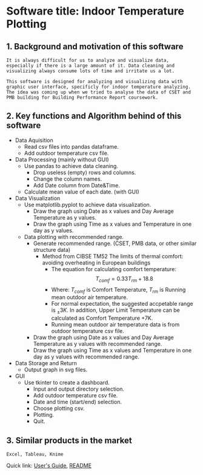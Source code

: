 # Software title: Indoor Temperature Plotting

## 1. Background and motivation of this software
    It is always difficult for us to analyze and visualize data, especially if there is a large amount of it. Data cleaning and visualizing always consume lots of time and irritate us a lot.

    This software is designed for analyzing and visualizing data with graphic user interface, specificly for indoor temperature analyzing. The idea was coming up when we tried to analyse the data of CSET and PMB building for Building Performance Report coursework.
## 2. Key functions and Algorithm behind of this software
* Data Aquisition
  * Read csv files into pandas dataframe.
  * Add outdoor temperature csv file.
* Data Processing (mainly without GUI)
  * Use pandas to achieve data cleaning.
    * Drop useless (empty) rows and columns.
    * Change the column names.
    * Add Date column from Date&Time.
  * Calculate mean value of each date. (with GUI)
* Data Visualization
  * Use matplotlib.pyplot to achieve data visualization.
    * Draw the graph using Date as x values and Day Average Temperature as y values.
    * Draw the graph using Time as x values and Temperature in one day as y values.
  * Data plotting with recommended range.
    * Generate recommended range. (CSET, PMB data, or other similar structure data)
      * Method from CIBSE TM52 The limits of thermal comfort: avoiding overheating in European buildings
        * The equation for calculating comfort temperature:
          $$ T_{comf}=0.33T_{rm}+18.8 $$
        * Where: $T_{comf}$ is Comfort Temperature, $T_{rm}$ is Running mean outdoor air temperature.
        * For normal expectation, the suggested accpetable range is $_{\pm }3K$. In addition, Upper Limit Temperature can be calculated as Comfort Temperature +7K.
        * Running mean outdoor air temperature data is from outdoor temperature csv file.
    * Draw the graph using Date as x values and Day Average Temperature as y values with recommended range.
    * Draw the graph using Time as x values and Temperature in one day as y values with recommended range.
* Data Storage and Return
  * Output graph in svg files.
* GUI
  * Use tkinter to create a dashboard.
    * Input and output directory selection.
    * Add outdoor temperature csv file.
    * Date and time (start/end) selection.
    * Choose plotting csv.
    * Plotting.
    * Quit.
## 3. Similar products in the market
    Excel, Tableau, Knime

Quick link: [User's Guide](User's%20Guide.md  ':include'), [README](../README.md ':include')